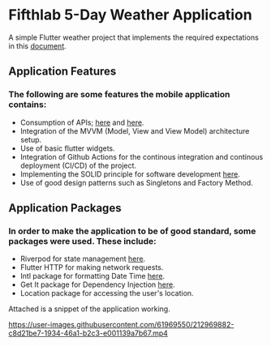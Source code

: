 
# Fifthlab 5-Day Weather Application

A simple Flutter weather project that implements the required expectations in this [document](https://docs.google.com/document/d/1M-e7DcdbtQwYlvNw4DkzDrVnuWs4yDjXcelOLBKt3ug/edit).


## Application Features
### The following are some features the mobile application contains:
- Consumption of APIs; [here](https://openweathermap.org/forecast5) and [here](https://openweathermap.org/current).
- Integration of the MVVM (Model, View and View Model) architecture setup.
- Use of basic flutter widgets.
- Integration of Github Actions for the continous integration and continous deployment (CI/CD) of the project.
- Implementing the SOLID principle for software development [here](https://www.freecodecamp.org/news/solid-principles-explained-in-plain-english/).
- Use of good design patterns such as Singletons and Factory Method.

## Application Packages
### In order to make the application to be of good standard, some packages were used. These include:
- Riverpod for state management [here](https://riverpod.dev/).
- Flutter HTTP for making network requests.
- Intl package for formatting Date Time [here](https://pub.dev/packages/intl).
- Get It package for Dependency Injection [here](https://pub.dev/packages/get_it).
- Location package for accessing the user's location.

Attached is a snippet of the application working.

https://user-images.githubusercontent.com/61969550/212969882-c8d21be7-1934-46a1-b2c3-e001139a7b67.mp4

